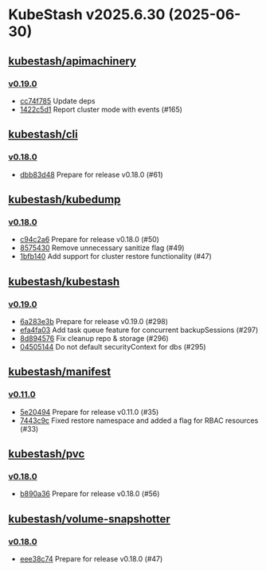 # KubeStash v2025.6.30 (2025-06-30)


## [kubestash/apimachinery](https://github.com/kubestash/apimachinery)

### [v0.19.0](https://github.com/kubestash/apimachinery/releases/tag/v0.19.0)

- [cc74f785](https://github.com/kubestash/apimachinery/commit/cc74f785) Update deps
- [1422c5d1](https://github.com/kubestash/apimachinery/commit/1422c5d1) Report cluster mode with events (#165)



## [kubestash/cli](https://github.com/kubestash/cli)

### [v0.18.0](https://github.com/kubestash/cli/releases/tag/v0.18.0)

- [dbb83d48](https://github.com/kubestash/cli/commit/dbb83d48) Prepare for release v0.18.0 (#61)



## [kubestash/kubedump](https://github.com/kubestash/kubedump)

### [v0.18.0](https://github.com/kubestash/kubedump/releases/tag/v0.18.0)

- [c94c2a6](https://github.com/kubestash/kubedump/commit/c94c2a6) Prepare for release v0.18.0 (#50)
- [8575430](https://github.com/kubestash/kubedump/commit/8575430) Remove unnecessary sanitize flag (#49)
- [1bfb140](https://github.com/kubestash/kubedump/commit/1bfb140) Add support for cluster restore functionality (#47)



## [kubestash/kubestash](https://github.com/kubestash/kubestash)

### [v0.19.0](https://github.com/kubestash/kubestash/releases/tag/v0.19.0)

- [6a283e3b](https://github.com/kubestash/kubestash/commit/6a283e3b) Prepare for release v0.19.0 (#298)
- [efa4fa03](https://github.com/kubestash/kubestash/commit/efa4fa03) Add task queue feature for concurrent backupSessions  (#297)
- [8d894576](https://github.com/kubestash/kubestash/commit/8d894576) Fix cleanup repo & storage (#296)
- [04505144](https://github.com/kubestash/kubestash/commit/04505144) Do not default securityContext for dbs (#295)



## [kubestash/manifest](https://github.com/kubestash/manifest)

### [v0.11.0](https://github.com/kubestash/manifest/releases/tag/v0.11.0)

- [5e20494](https://github.com/kubestash/manifest/commit/5e20494) Prepare for release v0.11.0 (#35)
- [7443c9c](https://github.com/kubestash/manifest/commit/7443c9c) Fixed restore namespace and added a flag for RBAC resources (#33)



## [kubestash/pvc](https://github.com/kubestash/pvc)

### [v0.18.0](https://github.com/kubestash/pvc/releases/tag/v0.18.0)

- [b890a36](https://github.com/kubestash/pvc/commit/b890a36) Prepare for release v0.18.0 (#56)



## [kubestash/volume-snapshotter](https://github.com/kubestash/volume-snapshotter)

### [v0.18.0](https://github.com/kubestash/volume-snapshotter/releases/tag/v0.18.0)

- [eee38c74](https://github.com/kubestash/volume-snapshotter/commit/eee38c74) Prepare for release v0.18.0 (#47)




